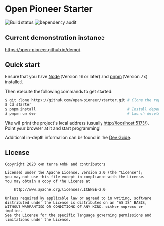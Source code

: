 # Open Pioneer Starter

![Build status](https://github.com/open-pioneer/starter/actions/workflows/test-and-build.yml/badge.svg) ![Dependency audit](https://github.com/open-pioneer/starter/actions/workflows/audit-dependencies.yml/badge.svg)

## Current demonstration instance

<https://open-pioneer.github.io/demo/>

## Quick start

Ensure that you have [Node](https://nodejs.org/en/) (Version 16 or later) and [pnpm](https://pnpm.io/) (Version 7.x) installed.

Then execute the following commands to get started:

```bash
$ git clone https://github.com/open-pioneer/starter.git # Clone the repository
$ cd starter
$ pnpm install                                          # Install dependencies
$ pnpm run dev                                          # Launch development server
```

Vite will print the project's local address (usually <http://localhost:5173/>).
Point your browser at it and start programming!

Additional in-depth information can be found in the [Dev Guide](./docs/dev/Guide.md).

## License

```
Copyright 2023 con terra GmbH and contributors

Licensed under the Apache License, Version 2.0 (the "License");
you may not use this file except in compliance with the License.
You may obtain a copy of the License at

    http://www.apache.org/licenses/LICENSE-2.0

Unless required by applicable law or agreed to in writing, software
distributed under the License is distributed on an "AS IS" BASIS,
WITHOUT WARRANTIES OR CONDITIONS OF ANY KIND, either express or implied.
See the License for the specific language governing permissions and
limitations under the License.
```
